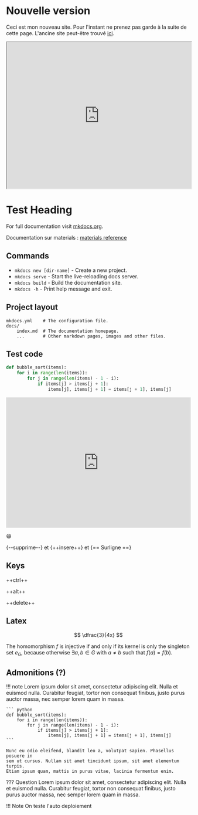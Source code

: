# Nouvelle version

Ceci est mon nouveau site. Pour l'instant ne prenez pas garde à la suite de cette page. L'ancine site peut-être trouvé [ici](https://old.zonensi.fr).

<iframe src="https://console.basthon.fr/?script=eJxLVLBVMOXlSgJSibxcBUWZeSUaaUqOZYl5JQrJGYl56am5qUBmSqpCWWJOamkRiJWoYKWQaFudWKsA1FadVKukycuVaKtgaIAwwBmnVpA-kAa4VQVFh1cUk2QXRKuSY0kJUHlmfp6OQm4iUCQ1D-ToRIU89dTiEoWCnNJihcMr0xNzFA4vUEhS0gQA4qRNDA" width="100%" height="400"> </iframe>

# Test Heading

For full documentation visit [mkdocs.org](https://www.mkdocs.org).

Documentation sur materials :  [materials reference ](https://squidfunk.github.io/mkdocs-material/reference/abbreviations/)

## Commands

* `mkdocs new [dir-name]` - Create a new project.
* `mkdocs serve` - Start the live-reloading docs server.
* `mkdocs build` - Build the documentation site.
* `mkdocs -h` - Print help message and exit.

## Project layout

    mkdocs.yml    # The configuration file.
    docs/
        index.md  # The documentation homepage.
        ...       # Other markdown pages, images and other files.

## Test code

``` python linenums="1"  hl_lines="2 3"
def bubble_sort(items):
    for i in range(len(items)):
        for j in range(len(items) - 1 - i):
            if items[j] > items[j + 1]:
                items[j], items[j + 1] = items[j + 1], items[j]
```



<iframe src="https://trinket.io/embed/python/3d8d7ce66b" width="100%" height="356" frameborder="0" marginwidth="0" marginheight="0" allowfullscreen></iframe>

 :smile:
 
 {--supprime--} et {++insere++} et {== Surligne ==}
 
## Keys

++ctrl++

++alt++

++delete++


## Latex

$$
 \dfrac{3}{4x}
$$

The homomorphism $f$ is injective if and only if its kernel is only the 
singleton set $e_G$, because otherwise $\exists a,b\in G$ with $a\neq b$ such 
that $f(a)=f(b)$.

## Admonitions (?)

!!! note
    Lorem ipsum dolor sit amet, consectetur adipiscing elit. Nulla et euismod
    nulla. Curabitur feugiat, tortor non consequat finibus, justo purus auctor
    massa, nec semper lorem quam in massa.

    ``` python
    def bubble_sort(items):
        for i in range(len(items)):
            for j in range(len(items) - 1 - i):
                if items[j] > items[j + 1]:
                    items[j], items[j + 1] = items[j + 1], items[j]
    ```

    Nunc eu odio eleifend, blandit leo a, volutpat sapien. Phasellus posuere in
    sem ut cursus. Nullam sit amet tincidunt ipsum, sit amet elementum turpis.
    Etiam ipsum quam, mattis in purus vitae, lacinia fermentum enim.


??? Question
    Lorem ipsum dolor sit amet, consectetur adipiscing elit. Nulla et euismod
    nulla. Curabitur feugiat, tortor non consequat finibus, justo purus auctor
    massa, nec semper lorem quam in massa.
	
	
!!! Note
On teste l'auto deploiement